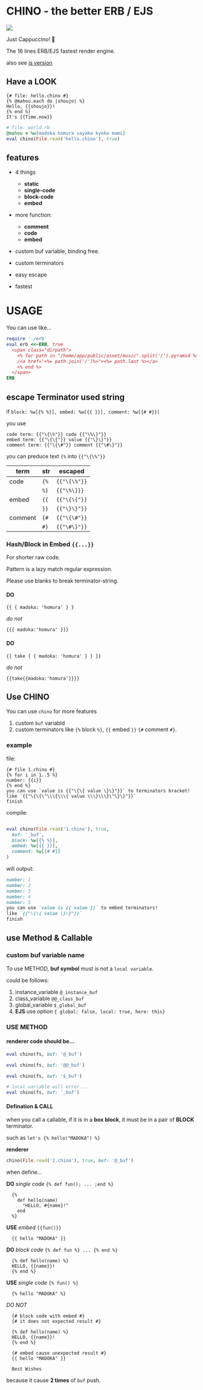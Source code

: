 # CHINO - the better ERB / EJS

<img src="https://media3.giphy.com/media/qTeLrzpDZBY2c/giphy.gif"/>

Just Cappuccino! 🍉

The 16 lines ERB/EJS fastest render engine.

also see <a href="README-js.md">js version</a>

## Have a LOOK

```jinja
{# file: hello.chino #}
{% @mahou.each do |shoujo| %}
Hello, {{shoujo}}!
{% end %}
It's {{Time.now}}
```

```ruby
# file: world.rb
@mahou = %w[madoka homura sayaka kyoko mami]
eval chino(File.read('hello.chino'), true)
```

## features

- 4 things
  - __static__
  - __single-code__
  - __block-code__
  - __embed__

- more function:
  - __comment__
  - __code__
  - __embed__

- custom buf variable, binding free.

- custom terminators

- easy escape

- fastest

# USAGE
You can use like...
```ruby
require './erb'
eval erb <<~ERB, true
  <span class="dirpath">
    <% for path in "/home/app/public/asset/music".split('/').pyramid %>
    /<a href="<%= path.join('/')%>"><%= path.last %></a>
    <% end %>
  </span>
ERB
```

## escape Terminator used string

if `block: %w[{% %}], embed: %w[{{ }}], comment: %w[{# #}}]`

you use

```jinja
code term: {{"\{\%"}} code {{"\%\}"}}
embed term: {{"\{\{"}} value {{"\}\}"}}
comment term: {{"\{\#"}} comment {{"\#\}"}}
```

you can preduce text `{%` into `{{"\{\%"}}`

| term  | str | escaped |
| - | - | - |
| code | `{%` | `{{"\{\%"}}` |
| | `%}` | `{{"\%\}}}` |
| embed | `{{` | `{{"\{\{"}}` |
|  | `}}` | `{{"\}\}"}}` |
| comment | `{#` | `{{"\{\#"}}` |
| | `#}` | `{{"\#\}"}}` |

### Hash/Block in Embed `{{...}}`

For shorter raw code.

Pattern is a lazy match regular expression.

Please use blanks to break terminator-string.

#### __DO__

```jinja
{{ { madoka: 'homura' } }
```

_do not_

```jinja
{{{ madoka:'homura' }}}
```

#### __DO__

```jinja
{{ take { { madoka: 'homura' } } }}
```

_do not_

```jinja
{{take{{madoka:'homura'}}}}
```

## Use CHINO

You can use `chino` for more features
1. custom `buf` variabld
2. custom terminators like `{%` block `%}`, `{{` embed `}}`
  `{#` comment `#}`.

### example

file:

```jinja
{# file 1.chino #}
{% for i in 1..5 %}
number: {{i}}
{% end %}
you can use `value is {{"\{\{ value \}\}"}}` to terminators bracket!
like `{{"\{\{\"\\\{\\\{ value \\\}\\\}\"\}\}"}}`
finish
```
compile:

```ruby

eval chino(File.read('1.chino'), true,
  buf: '_buf',
  block: %w[{% %}],
  embed: %w[{{ }}],
  comment: %w[{# #}]
)
```

will output:

```markdown
number: 1
number: 2
number: 3
number: 4
number: 5
you can use `value is {{ value }}` to embed terminators!
like `{{"\{\{ value \}\}"}}`
finish
```

## use Method & Callable

### custom buf variable name

To use METHOD, __buf symbol__ must is not a `local variable`.

could be follows:
1. instance_variable `@_instance_buf`
2. class_variable `@@_class_buf`
3. global_variable `$_global_buf`
4. __EJS__ use option `{ global: false, local: true, here: this}`

### USE METHOD

#### renderer code should be...

```ruby
eval chino(fs, buf: '@_buf')

eval chino(fs, buf: '@@_buf')

eval chino(fs, buf: '$_buf')

# local variable will error...
eval chino(fs, buf: '_buf')
```

#### Defination & CALL

when you call a callable, if it is in a __box block__,
it must be in a pair of __BLOCK__ terminator.

such as `let's {% hello("MADOKA") %}`

__renderer__

```ruby
chino(File.read('2.chino'), true, buf: '@_buf')
```

when define...

__DO__ _single code_ `{% def fun(); ... ;end %}`

```jinja
  {%
    def hello(name)
      "HELLO, #{name}!"
    end
  %}
```
__USE__ _embed_ `{{fun()}}`
```jinja
  {{ hello "MADOKA" }}
```

__DO__ _block code_ `{% def fun %} ... {% end %}`

```jinja
  {% def hello(name) %}
  HELLO, {{name}}!
  {% end %}
```

__USE__ _single code_ `{% fun() %}`

```jinja
  {% hello "MADOKA" %}
```

_DO NOT_

```jinja
  {# block code with embed #}
  {# it does not expected result #}

  {% def hello(name) %}
  HELLO, {{name}}!
  {% end %}

  {# embed cause unexpected result #}
  {{ hello "MADOKA" }}

  Best Wishes
```

because it cause __2 times__ of `buf` push.
